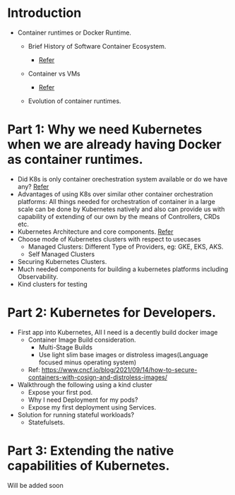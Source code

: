 # Introduction

- Container runtimes or Docker Runtime.
  - Brief History of Software Container Ecosystem. 
    - [Refer](https://blog.aquasec.com/a-brief-history-of-containers-from-1970s-chroot-to-docker-2016)
    
  - Container vs VMs
    - [Refer](https://www.aquasec.com/cloud-native-academy/docker-container/docker-architecture/)
  - Evolution of container runtimes. 
  
# Part 1: Why we need Kubernetes when we are already having Docker as container runtimes.

  - Did K8s is only container orechestration system available or do we have any? [Refer](https://geekflare.com/container-orchestration-software/)
  - Advantages of using K8s over similar other container orchestration platforms: All things needed for orchestration of container in a large scale can be done by Kubernetes natively and also can provide us with  capability of extending of our own by the means of Controllers, CRDs etc. 
  - Kubernetes Architecture and core components. [Refer](https://kubernetes.io/docs/concepts/overview/components/)
  - Choose mode of Kubernetes clusters with respect to usecases
    - Managed Clusters: Different Type of Providers, eg: GKE, EKS, AKS.
    - Self Managed Clusters
  - Securing Kubernetes Clusters.
  - Much needed components for building a kubernetes platforms including Observability. 
  - Kind clusters for testing

# Part 2: Kubernetes for Developers.

- First app into Kubernetes, All I need is a decently build docker image
  - Container Image Build consideration.
    - Multi-Stage Builds
    - Use light slim base images or distroless images(Language focused minus operating system)
  - Ref: https://www.cncf.io/blog/2021/09/14/how-to-secure-containers-with-cosign-and-distroless-images/
- Walkthrough the following using a kind cluster
  - Expose your first pod. 
  - Why I need Deployment for my pods? 
  - Expose my first deployment using Services. 
- Solution for running stateful workloads? 
  - Statefulsets.
  
# Part 3: Extending the native capabilities of Kubernetes. 

Will be added soon 
